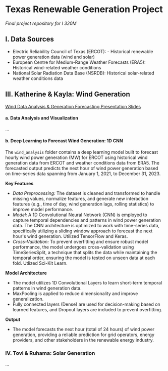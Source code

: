 # **Texas Renewable Generation Project**
*Final project repository for I 320M*

## **I. Data Sources**
- Electric Reliability Council of Texas (ERCOT): - Historical renewable power generation data (wind and solar)
- European Centre for Medium-Range Weather Forecasts (ERA5): Historical wind-related weather conditions
- National Solar Radiation Data Base (NSRDB): Historical solar-related weather conditions data

## **III. Katherine & Kayla: Wind Generation**

[Wind Data Analysis & Generation Forecasting Presentation Slides](https://docs.google.com/presentation/d/1TK-kIXhdPX2I4-8dliGmBrolojeLi4EfbT6sDtHG04s/edit?usp=sharing)

#### a. Data Analysis and Visualization
...
#### b. Deep Learning to Forecast Wind Generation: 1D CNN
The `wind_analysis` folder contains a deep learning model built to forecast hourly wind power generation (MW) for ERCOT using historical wind generation data from ERCOT and weather conditions data from ERA5. The forecasted output predicts the next hour of wind power generation based on time-series data spanning from January 1, 2021, to December 31, 2023.

**Key Features**
- *Data Preprocessing:* The dataset is cleaned and transformed to handle missing values, normalize features, and generate new interaction features (e.g., time of day, wind generation lags, rolling statistics) to improve model performance.
- *Model:* A 1D Convolutional Neural Network (CNN) is employed to capture temporal dependencies and patterns in wind power generation data. The CNN architecture is optimized to work with time-series data, specifically utilizing a sliding window approach to forecast the next hour's wind generation. Utilized TensorFlow and Keras. 
- *Cross-Validation:* To prevent overfitting and ensure robust model performance, the model undergoes cross-validation using TimeSeriesSplit, a technique that splits the data while maintaining the temporal order, ensuring the model is tested on unseen data at each fold. Utlized Sci-Kit Learn. 

**Model Architecture**
- The model utilizes 1D Convolutional Layers to learn short-term temporal patterns in wind generation data.
- MaxPooling is applied to reduce dimensionality and improve generalization.
- Fully connected layers (Dense) are used for decision-making based on learned features, and Dropout layers are included to prevent overfitting.

**Output**
- The model forecasts the next hour (total of 24 hours) of wind power generation, providing a reliable prediction for grid operators, energy providers, and other stakeholders in the renewable energy industry.

### IV. Tovi & Ruhama: Solar Generation
...
